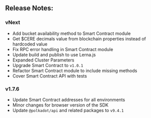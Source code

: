 ## Release Notes:

### vNext

-   Add bucket availability method to Smart Contract module
-   Get $CERE decimals value from blockchain properties instead of hardcoded value
-   Fix RPC error handling in Smart Contract module
-   Update build and publish to use Lerna.js
-   Expanded Cluster Parameters
-   Upgrade Smart Contract to `v1.0.1`
-   Refactor Smart Contract module to include missing methods
-   Cover Smart Contract API with tests

### v1.7.6

-   Update Smart Contract addresses for all environments
-   Minor changes for browser version of the SDK
-   Update `@polkadot/api` and related packages to `v9.4.1`
